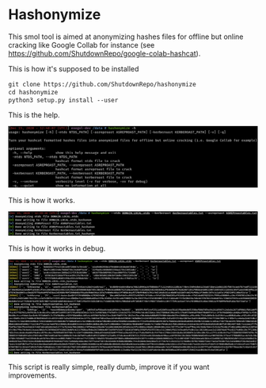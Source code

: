 # Hashonymize

This smol tool is aimed at anonymizing hashes files for offline but online cracking like Google Collab for instance (see https://github.com/ShutdownRepo/google-colab-hashcat).

This is how it's supposed to be installed

```
git clone https://github.com/ShutdownRepo/hashonymize
cd hashonymize
python3 setup.py install --user
```

This is the help.

![](assets/help.png)

This is how it works.

![](assets/example.png)

This is how it works in debug.

![](assets/example_debug.png)

This script is really simple, really dumb, improve it if you want improvements.